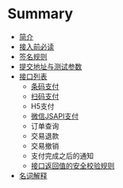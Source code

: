# Summary

* [简介](README.md)
* [                                                       接入前必读                              ](chapter1.md)
* [签名规则](qian-ming-gui-ze.md)
* [提交地址与测试参数](ti-jiao-di-zhi-yu-ce-shi-can-shu.md)
* [接口列表](jie-kou-lie-biao.md)
  * [条码支付](jie-kou-lie-biao/a.md)
  * [扫码支付](jie-kou-lie-biao/b.md)
  * H5支付
  * [微信JSAPI支付](jie-kou-lie-biao/d.md)
  * 订单查询
  * 交易退款
  * 交易撤销
  * 支付完成之后的通知
  * [接口返回值的安全校验规则](jie-kou-lie-biao/jie-kou-fan-hui-zhi-de-an-quan-xiao-yan-gui-ze.md)
* [名词解释](ming-ci-jie-shi.md)

